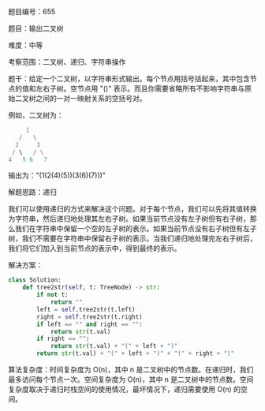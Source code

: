 题目编号：655

题目：输出二叉树

难度：中等

考察范围：二叉树、递归、字符串操作

题干：给定一个二叉树，以字符串形式输出。每个节点用括号括起来，其中包含节点的值和左右子树。空节点用 "()" 表示。而且你需要省略所有不影响字符串与原始二叉树之间的一对一映射关系的空括号对。

例如，二叉树为：

```python
     1
   /   \
  2     3
 / \   / \
4   5 6   7
```

输出为："(1(2(4)(5))(3(6)(7)))"

解题思路：递归

我们可以使用递归的方式来解决这个问题。对于每个节点，我们可以先将其值转换为字符串，然后递归地处理其左右子树。如果当前节点没有左子树但有右子树，那么我们在字符串中保留一个空的左子树的表示。如果当前节点没有右子树但有左子树，我们不需要在字符串中保留右子树的表示。当我们递归地处理完左右子树后，我们将它们加入到当前节点的表示中，得到最终的表示。

解决方案：

```python
class Solution:
    def tree2str(self, t: TreeNode) -> str:
        if not t:
            return ""
        left = self.tree2str(t.left)
        right = self.tree2str(t.right)
        if left == "" and right == "":
            return str(t.val)
        if right == "":
            return str(t.val) + "(" + left + ")"
        return str(t.val) + "(" + left + ")" + "(" + right + ")"
```

算法复杂度：时间复杂度为 O(n)，其中 n 是二叉树中的节点数。在递归时，我们最多访问每个节点一次。空间复杂度为 O(n)，其中 n 是二叉树中的节点数。空间复杂度取决于递归时栈空间的使用情况，最坏情况下，递归需要使用 O(n) 的空间。